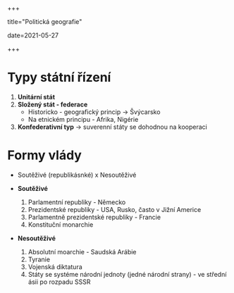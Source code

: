 +++

title="Politická geografie"

date=2021-05-27

+++

# Typy státní řízení

1. **Unitární stát**
2. **Složený stát - federace**
   - Historicko - geografický princip $\to$ Švýcarsko
   - Na etnickém principu - Afrika, Nigérie
3. **Konfederativní typ** $\to$ suverenní státy se dohodnou na kooperaci

# Formy vlády

- Soutěživé (republikásnké) x Nesoutěživé

- **Soutěživé**

  1. Parlamentní republiky - Německo
  2. Prezidentské republiky - USA, Rusko, často v Jižní Americe
  3. Parlamentně prezidentské republiky - Francie
  4. Konstituční monarchie

- **Nesoutěživé**

  1. Absolutní moarchie - Saudská Arábie
  2. Tyranie
  3. Vojenská diktatura
  4. Státy se systéme národní jednoty (jedné národní strany) - ve střední ásii po rozpadu SSSR

  